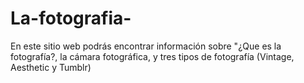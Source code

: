 # La-fotografia-
En este sitio web podrás encontrar información sobre "¿Que es la fotografía?, la cámara fotográfica,  y tres tipos de fotografía (Vintage, Aesthetic y Tumblr)
